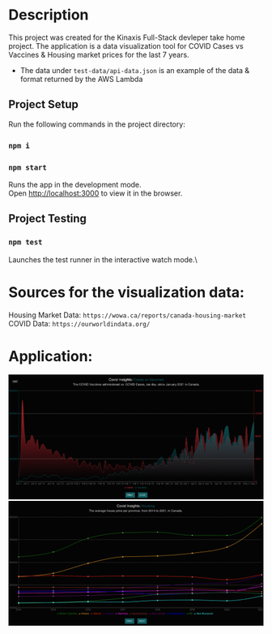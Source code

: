 # Description

This project was created for the Kinaxis Full-Stack devleper take home project. The application is a data visualization tool for COVID Cases vs Vaccines & Housing market prices for the last 7 years. 
    
* The data under `test-data/api-data.json` is an example of the data & format returned by the AWS Lambda
## Project Setup

Run the following commands in the project directory:

### `npm i`
### `npm start`

Runs the app in the development mode.\
Open [http://localhost:3000](http://localhost:3000) to view it in the browser.

## Project Testing
### `npm test`

Launches the test runner in the interactive watch mode.\

# Sources for the visualization data:

Housing Market Data: `https://wowa.ca/reports/canada-housing-market`\
COVID Data: `https://ourworldindata.org/ `

# Application:

![Vaccines vs Cases](./demo/cases-vaccines.png "Vaccines vs Cases")
![Housing Market](./demo/housing.png "Housing Market")
